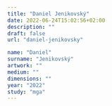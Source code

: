 ```yaml
---
title: "Daniel Jenikovský"
date: 2022-06-24T15:02:56+02:00
description: ""
draft: false
url: "daniel-jenikovsky"

name: "Daniel"
surname: "Jenikovský"
artwork: ""
medium: ""
dimensions: ""
year: "2022"
study: "mga"
---
```


